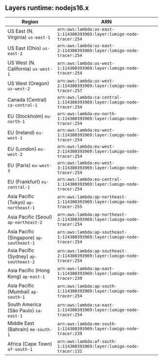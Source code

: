 Layers runtime: nodejs16.x
----
| Region | ARN |
| --- | --- |
|US East (N. Virginia)  `us-east-1`|`arn:aws:lambda:us-east-1:114300393969:layer:lumigo-node-tracer:254`|
|US East (Ohio)  `us-east-2`|`arn:aws:lambda:us-east-2:114300393969:layer:lumigo-node-tracer:254`|
|US West (N. California)  `us-west-1`|`arn:aws:lambda:us-west-1:114300393969:layer:lumigo-node-tracer:254`|
|US West (Oregon)  `us-west-2`|`arn:aws:lambda:us-west-2:114300393969:layer:lumigo-node-tracer:257`|
|Canada (Central)  `ca-central-1`|`arn:aws:lambda:ca-central-1:114300393969:layer:lumigo-node-tracer:254`|
|EU (Stockholm)  `eu-north-1`|`arn:aws:lambda:eu-north-1:114300393969:layer:lumigo-node-tracer:254`|
|EU (Ireland)  `eu-west-1`|`arn:aws:lambda:eu-west-1:114300393969:layer:lumigo-node-tracer:254`|
|EU (London)  `eu-west-2`|`arn:aws:lambda:eu-west-2:114300393969:layer:lumigo-node-tracer:254`|
|EU (Paris)  `eu-west-3`|`arn:aws:lambda:eu-west-3:114300393969:layer:lumigo-node-tracer:254`|
|EU (Frankfurt)  `eu-central-1`|`arn:aws:lambda:eu-central-1:114300393969:layer:lumigo-node-tracer:254`|
|Asia Pacific (Tokyo)  `ap-northeast-1`|`arn:aws:lambda:ap-northeast-1:114300393969:layer:lumigo-node-tracer:255`|
|Asia Pacific (Seoul)  `ap-northeast-2`|`arn:aws:lambda:ap-northeast-2:114300393969:layer:lumigo-node-tracer:254`|
|Asia Pacific (Singapore)  `ap-southeast-1`|`arn:aws:lambda:ap-southeast-1:114300393969:layer:lumigo-node-tracer:254`|
|Asia Pacific (Sydney)  `ap-southeast-2`|`arn:aws:lambda:ap-southeast-2:114300393969:layer:lumigo-node-tracer:254`|
|Asia Pacific (Hong Kong)  `ap-east-1`|`arn:aws:lambda:ap-east-1:114300393969:layer:lumigo-node-tracer:239`|
|Asia Pacific (Mumbai)  `ap-south-1`|`arn:aws:lambda:ap-south-1:114300393969:layer:lumigo-node-tracer:254`|
|South America (São Paulo)  `sa-east-1`|`arn:aws:lambda:sa-east-1:114300393969:layer:lumigo-node-tracer:254`|
|Middle East (Bahrain)  `me-south-1`|`arn:aws:lambda:me-south-1:114300393969:layer:lumigo-node-tracer:239`|
|Africa (Cape Town)  `af-south-1`|`arn:aws:lambda:af-south-1:114300393969:layer:lumigo-node-tracer:131`|
